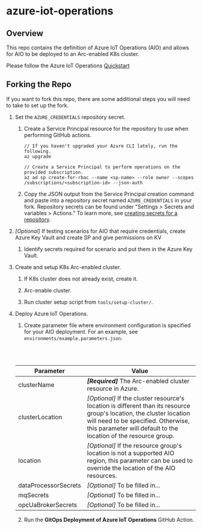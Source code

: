 # azure-iot-operations

## Overview

This repo contains the definition of Azure IoT Operations (AIO) and allows for
AIO to be deployed to an Arc-enabled K8s cluster.

Please follow the Azure IoT Operations [Quickstart](https://alicesprings.ms/docs/quickstart/)

## Forking the Repo

If you want to fork this repo, there are some additional steps you will need to take to set up the fork.

1. Set the `AZURE_CREDENTIALS` repository secret.

    1. Create a Service Principal resource for the repository to use when performing GitHub actions.
        ```
        // If you haven't upgraded your Azure CLI lately, run the following.
        az upgrade

        // Create a Service Principal to perform operations on the provided subscription.
        az ad sp create-for-rbac --name <sp-name> --role owner --scopes /subscriptions/<subscription-id> --json-auth
        ```

    2. Copy the JSON output from the Service Principal creation command and paste into a repository secret named `AZURE_CREDENTIALS`
        in your fork. Repository secrets can be found under "Settings > Secrets and 
       variables > Actions." To learn more, see [creating secrets for a repository](https://docs.github.com/en/actions/security-guides/using-secrets-in-github-actions#creating-secrets-for-a-repository).

2. *[Optional]* If testing scenarios for AIO that require credentials, create Azure Key Vault and create SP and give permissions on KV

    1. Identify secrets required for scenario and put them in the Azure Key Vault.

3. Create and setup K8s Arc-enabled cluster.

    1. If K8s cluster does not already exist, create it.

    2. Arc-enable cluster.

    3. Run cluster setup script from `tools/setup-cluster/`.

4. Deploy Azure IoT Operations.

    1. Create parameter file where environment configuration is specified for your AIO deployment. For an example, see `environments/example.parameters.json`.

    <br /><br />

    | **Parameter** | **Value**                  |
    | ------------- | -------------------------- |
    | clusterName   | ***[Required]*** The Arc-enabled cluster resource in Azure.  |
    | clusterLocation | *[Optional]* If the cluster resource's location is different than its resource group's location, the cluster location will need to be specified. Otherwise, this parameter will default to the location of the resource group.  |
    | location      | *[Optional]* If the resource group's location is not a supported AIO region, this parameter can be used to override the location of the AIO resources. |
    | dataProcessorSecrets | *[Optional]* To be filled in... |
    | mqSecrets | *[Optional]* To be filled in... |
    | opcUaBrokerSecrets | *[Optional]* To be filled in... |

    2. Run the **GitOps Deployment of Azure IoT Operations** GitHub Action.